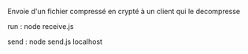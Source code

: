Envoie d'un fichier compressé en crypté à un client qui le decompresse

run  : node receive.js

send : node send.js <pathfile> localhost

